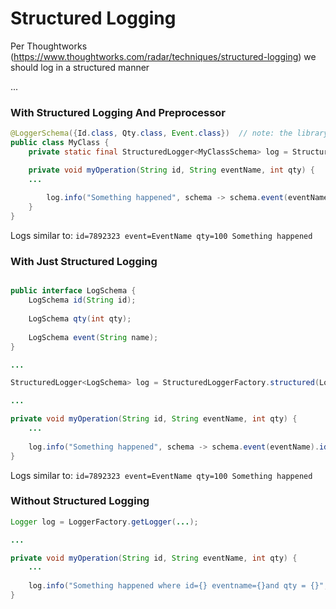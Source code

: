 # Structured Logging

Per Thoughtworks (https://www.thoughtworks.com/radar/techniques/structured-logging) we should log in a structured manner

...

### With Structured Logging And Preprocessor

```java
@LoggerSchema({Id.class, Qty.class, Event.class})  // note: the library preprocessor generates the schema
public class MyClass {
    private static final StructuredLogger<MyClassSchema> log = StructuredLoggerFactory.structured(MyClassSchema.class);  // note: the library auto-generates the schema instance class

    private void myOperation(String id, String eventName, int qty) {
    ...
    
        log.info("Something happened", schema -> schema.event(eventName).id(id).qty(qty));
    }
}
```

Logs similar to: `id=7892323 event=EventName qty=100 Something happened`

### With Just Structured Logging

```java

public interface LogSchema {
    LogSchema id(String id);
    
    LogSchema qty(int qty);
    
    LogSchema event(String name);
}

...

StructuredLogger<LogSchema> log = StructuredLoggerFactory.structured(LogSchema.class);  // note: the library auto-generates the schema instance class

...

private void myOperation(String id, String eventName, int qty) {
    ...
    
    log.info("Something happened", schema -> schema.event(eventName).id(id).qty(qty));
}
```

Logs similar to: `id=7892323 event=EventName qty=100 Something happened`

### Without Structured Logging

```java
Logger log = LoggerFactory.getLogger(...);

...

private void myOperation(String id, String eventName, int qty) {
    ...
    
    log.info("Something happened where id={} eventname={}and qty = {}", id, qty, eventName);    // note mistakes misspellings
}
```
